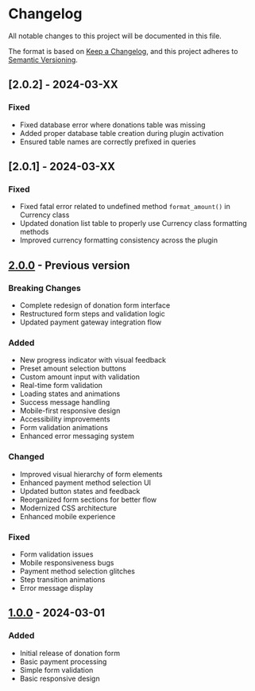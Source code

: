 # Changelog

All notable changes to this project will be documented in this file.

The format is based on [Keep a Changelog](https://keepachangelog.com/en/1.0.0/),
and this project adheres to [Semantic Versioning](https://semver.org/spec/v2.0.0.html).

## [2.0.2] - 2024-03-XX

### Fixed
- Fixed database error where donations table was missing
- Added proper database table creation during plugin activation
- Ensured table names are correctly prefixed in queries

## [2.0.1] - 2024-03-XX

### Fixed
- Fixed fatal error related to undefined method `format_amount()` in Currency class
- Updated donation list table to properly use Currency class formatting methods
- Improved currency formatting consistency across the plugin

## [2.0.0] - Previous version

### Breaking Changes
- Complete redesign of donation form interface
- Restructured form steps and validation logic
- Updated payment gateway integration flow

### Added
- New progress indicator with visual feedback
- Preset amount selection buttons
- Custom amount input with validation
- Real-time form validation
- Loading states and animations
- Success message handling
- Mobile-first responsive design
- Accessibility improvements
- Form validation animations
- Enhanced error messaging system

### Changed
- Improved visual hierarchy of form elements
- Enhanced payment method selection UI
- Updated button states and feedback
- Reorganized form sections for better flow
- Modernized CSS architecture
- Enhanced mobile experience

### Fixed
- Form validation issues
- Mobile responsiveness bugs
- Payment method selection glitches
- Step transition animations
- Error message display

## [1.0.0] - 2024-03-01

### Added
- Initial release of donation form
- Basic payment processing
- Simple form validation
- Basic responsive design

[2.0.0]: https://github.com/username/repo/compare/v1.0.0...v2.0.0
[1.0.0]: https://github.com/username/repo/releases/tag/v1.0.0
